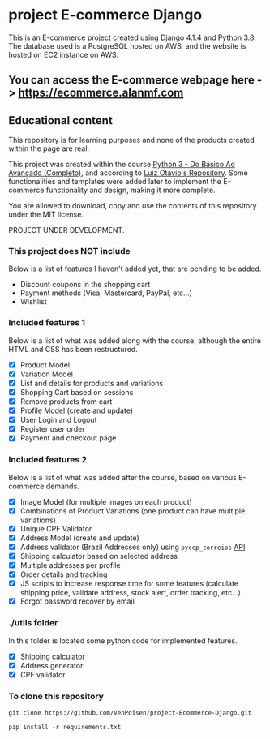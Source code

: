 # project E-commerce Django
This is an E-commerce project created using Django 4.1.4 and Python 3.8. The database used is a PostgreSQL hosted on AWS, and the website is hosted on EC2 instance on AWS.

## You can access the E-commerce webpage here -> https://ecommerce.alanmf.com

## Educational content
This repository is for learning purposes and none of the products created within the page are real. 

This project was created within the course [Python 3 - Do Básico Ao Avançado (Completo)](https://www.udemy.com/course/python-3-do-zero-ao-avancado/), and  according to [Luiz Otávio's Repository](https://github.com/luizomf/django-simple-ecommerce). 
Some functionalities and templates were added later to implement the E-commerce functionality and design, making it more complete.

You are allowed to download, copy and use the contents of this repository under the MIT license.

PROJECT UNDER DEVELOPMENT.

### This project does NOT include
Below is a list of features I haven't added yet, that are pending to be added.

- Discount coupons in the shopping cart
- Payment methods (Visa, Mastercard, PayPal, etc...)
- Wishlist

### Included features 1
Below is a list of what was added along with the course, although the entire HTML and CSS has been restructured.

- [x] Product Model
- [x] Variation Model
- [x] List and details for products and variations
- [x] Shopping Cart based on sessions
- [x] Remove products from cart
- [x] Profile Model (create and update)
- [x] User Login and Logout
- [x] Register user order
- [x] Payment and checkout page

### Included features 2
Below is a list of what was added after the course, based on various E-commerce demands.

- [x] Image Model (for multiple images on each product)
- [x] Combinations of Product Variations (one product can have multiple variations)
- [x] Unique CPF Validator
- [x] Address Model (create and update)
- [x] Address validator (Brazil Addresses only) using ```pycep_correios``` [API](https://pypi.org/project/pycep-correios/)
- [x] Shipping calculator based on selected address
- [x] Multiple addresses per profile
- [x] Order details and tracking
- [x] JS scripts to increase response time for some features (calculate shipping price, validate address, stock alert, order tracking, etc...)
- [x] Forgot password recover by email

### ./utils folder
In this folder is located some python code for implemented features.

- [x] Shipping calculator
- [x] Address generator
- [x] CPF validator

### To clone this repository

```
git clone https://github.com/VenPoisen/project-Ecommerce-Django.git
```

```
pip install -r requirements.txt
```
